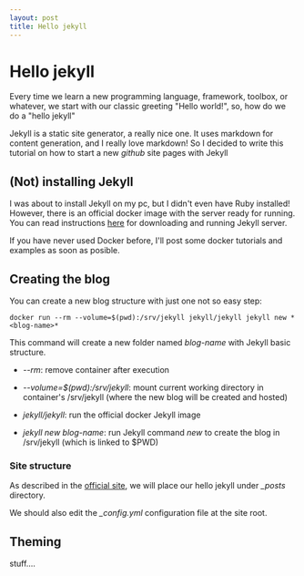 ```yaml
---
layout: post
title: Hello jekyll
---
```


Hello jekyll
============

Every time we learn a new programming language, framework, toolbox, or whatever,
we start with our classic greeting "Hello world!", so, how do we do a "hello jekyll"

Jekyll is a static site generator, a really nice one. It uses markdown for content generation, and I really love markdown!
So I decided to write this tutorial on how to start a new *github* site pages with Jekyll


(Not) installing Jekyll
-----------------------

I was about to install Jekyll on my pc, but I didn't even have Ruby installed!
However, there is an official docker image with the server ready for running.
You can read instructions [here](https://github.com/jekyll/docker/wiki/Usage:-Running)
for downloading and running Jekyll server.

If you have never used Docker before, I'll post some docker tutorials and examples as soon as posible.


Creating the blog
-----------------

You can create a new blog structure with just one not so easy step:

    docker run --rm --volume=$(pwd):/srv/jekyll jekyll/jekyll jekyll new *<blog-name>*

This command will create a new folder named *blog-name* with Jekyll basic structure.

* *--rm*: remove container after execution

* *--volume=$(pwd):/srv/jekyll*: mount current working directory in container's /srv/jekyll (where the new blog will be created and hosted)

* *jekyll/jekyll*: run the official docker Jekyll image

* *jekyll new blog-name*: run Jekyll command *new* to create the blog in /srv/jekyll (which is linked to $PWD)


### Site structure

As described in the [official site](https://jekyllrb.com/docs/structure/), we will place our hello jekyll under *_posts* directory.

We should also edit the *_config.yml* configuration file at the site root.


Theming
-------

stuff....
